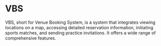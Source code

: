 # VBS

VBS, short for Venue Booking System, is a system that integrates viewing locations on a map, accessing detailed reservation information, initiating sports matches, and sending practice invitations. It offers a wide range of comprehensive features.
